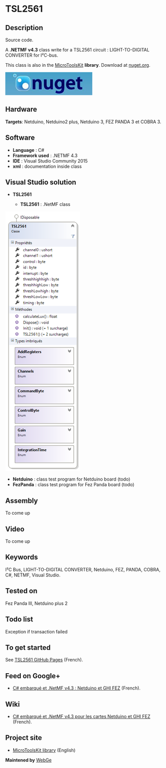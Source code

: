 # TSL2561

## Description

Source code.

A **.NETMF v4.3** class write for a TSL2561 circuit : LIGHT-TO-DIGITAL CONVERTER for I²C-bus. 

This class is also in the [MicroToolsKit](https://www.nuget.org/packages/WEBGE.Microtoolskit/) **library**. Download at [nuget.org](https://www.nuget.org).

![nuget](img/nuget.JPG)

## Hardware

**Targets**: Netduino, Netduino2 plus, Netduino 3, FEZ PANDA 3 et COBRA 3.

## Software

* **Language** : C#
* **Framework used** : .NETMF 4.3
* **IDE** : Visual Studio Community 2015
* **xml** : documentation inside class  

## Visual Studio solution

* **TSL2561**

  * **TSL2561** : .NetMF class

![TSL2561](img/tsl2561.png)

* **Netduino** : class test program for Netduino board (todo)
* **FezPanda** : class test program for Fez Panda board (todo)

## Assembly

To come up

## Video

To come up

## Keywords

I²C Bus, LIGHT-TO-DIGITAL CONVERTER, Netduino, FEZ, PANDA, COBRA, C#, NETMF, Visual Studio.

## Tested on

Fez Panda III, Netduino plus 2

## Todo list

Exception if transaction failed

## To get started

See [TSL2561 GitHub Pages](http://webge.github.io/TSL2561/) (French).

## Feed on Google+

* [C# embarqué et .NetMF v4.3 : Netduino et GHI FEZ](https://plus.google.com/collection/oaaJX) (French).

## Wiki

* [C# embarqué et .NetMF v4.3 pour les cartes Netduino et GHI FEZ](http://webge.dyndns-server.com/dokuwiki/doku.php?id=netmf43:accueilnetmf) (French).

## Project site

* [MicroToolsKit library](http://webge.dyndns-server.com/dokuwiki/doku.php?id=netmf43:6_microtoolskit) (English)

**Maintened by** [WebGe](mailto:philippemariano@gmail.com)